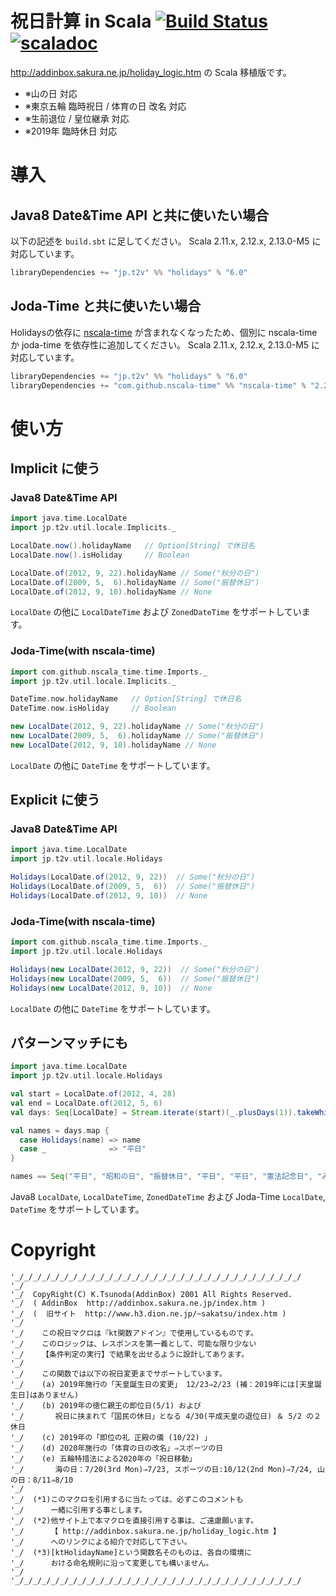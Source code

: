 # 祝日計算 in Scala [![Build Status](https://travis-ci.org/t2v/holidays.svg?branch=master)](https://travis-ci.org/t2v/holidays) [![scaladoc](https://javadoc-badge.appspot.com/jp.t2v/holidays_2.12.svg?label=scaladoc)](https://javadoc-badge.appspot.com/jp.t2v/holidays_2.12/jp/t2v/util/locale/index.html?javadocio=true)

http://addinbox.sakura.ne.jp/holiday_logic.htm の Scala 移植版です。

- ※山の日 対応
- ※東京五輪 臨時祝日 / 体育の日 改名 対応
- ※生前退位 / 皇位継承 対応
- ※2019年 臨時休日 対応

# 導入


## Java8 Date&Time API と共に使いたい場合

以下の記述を `build.sbt` に足してください。
Scala 2.11.x, 2.12.x, 2.13.0-M5 に対応しています。

```scala
libraryDependencies += "jp.t2v" %% "holidays" % "6.0"
```

## Joda-Time と共に使いたい場合

Holidaysの依存に [nscala-time](https://github.com/nscala-time/nscala-time) が含まれなくなったため、個別に nscala-time か joda-time を依存性に追加してください。
Scala 2.11.x, 2.12.x, 2.13.0-M5 に対応しています。

```scala
libraryDependencies += "jp.t2v" %% "holidays" % "6.0"
libraryDependencies += "com.github.nscala-time" %% "nscala-time" % "2.22.0"
```

# 使い方

## Implicit に使う

### Java8 Date&Time API

```scala
import java.time.LocalDate
import jp.t2v.util.locale.Implicits._

LocalDate.now().holidayName   // Option[String] で休日名
LocalDate.now().isHoliday     // Boolean

LocalDate.of(2012, 9, 22).holidayName // Some("秋分の日")
LocalDate.of(2009, 5,  6).holidayName // Some("振替休日")
LocalDate.of(2012, 9, 10).holidayName // None
```

`LocalDate` の他に `LocalDateTime` および `ZonedDateTime` をサポートしています。

### Joda-Time(with nscala-time)

```scala
import com.github.nscala_time.time.Imports._
import jp.t2v.util.locale.Implicits._

DateTime.now.holidayName   // Option[String] で休日名
DateTime.now.isHoliday     // Boolean

new LocalDate(2012, 9, 22).holidayName // Some("秋分の日")
new LocalDate(2009, 5,  6).holidayName // Some("振替休日")
new LocalDate(2012, 9, 10).holidayName // None
```

`LocalDate` の他に `DateTime` をサポートしています。

## Explicit に使う

### Java8 Date&Time API

```scala
import java.time.LocalDate
import jp.t2v.util.locale.Holidays

Holidays(LocalDate.of(2012, 9, 22))  // Some("秋分の日")
Holidays(LocalDate.of(2009, 5,  6))  // Some("振替休日")
Holidays(LocalDate.of(2012, 9, 10))  // None
```

### Joda-Time(with nscala-time)

```scala
import com.github.nscala_time.time.Imports._
import jp.t2v.util.locale.Holidays

Holidays(new LocalDate(2012, 9, 22))  // Some("秋分の日")
Holidays(new LocalDate(2009, 5,  6))  // Some("振替休日")
Holidays(new LocalDate(2012, 9, 10))  // None
```

`LocalDate` の他に `DateTime` をサポートしています。

## パターンマッチにも

```scala
import java.time.LocalDate
import jp.t2v.util.locale.Holidays

val start = LocalDate.of(2012, 4, 28)
val end = LocalDate.of(2012, 5, 6)
val days: Seq[LocalDate] = Stream.iterate(start)(_.plusDays(1)).takeWhile(end >)

val names = days.map {
  case Holidays(name) => name
  case _              => "平日"
}

names == Seq("平日", "昭和の日", "振替休日", "平日", "平日", "憲法記念日", "みどりの日", "こどもの日")
```

Java8 `LocalDate`, `LocalDateTime`, `ZonedDateTime` および Joda-Time `LocalDate`, `DateTime` をサポートしています。

# Copyright

```
'_/_/_/_/_/_/_/_/_/_/_/_/_/_/_/_/_/_/_/_/_/_/_/_/_/_/_/_/_/_/_/_/
'_/
'_/  CopyRight(C) K.Tsunoda(AddinBox) 2001 All Rights Reserved.
'_/  ( AddinBox  http://addinbox.sakura.ne.jp/index.htm )
'_/  (  旧サイト  http://www.h3.dion.ne.jp/~sakatsu/index.htm )
'_/
'_/    この祝日マクロは『kt関数アドイン』で使用しているものです。
'_/    このロジックは、レスポンスを第一義として、可能な限り少ない
'_/    【条件判定の実行】で結果を出せるように設計してあります。
'_/
'_/    この関数では以下の祝日変更までサポートしています。
'_/    (a) 2019年施行の「天皇誕生日の変更」 12/23⇒2/23 (補：2019年には[天皇誕生日]はありません)
'_/    (b) 2019年の徳仁親王の即位日(5/1) および
'_/       祝日に挟まれて「国民の休日」となる 4/30(平成天皇の退位日) ＆ 5/2 の２休日
'_/    (c) 2019年の「即位の礼 正殿の儀 (10/22) 」
'_/    (d) 2020年施行の「体育の日の改名」⇒スポーツの日
'_/    (e) 五輪特措法による2020年の「祝日移動」
'_/       海の日：7/20(3rd Mon)⇒7/23, スポーツの日:10/12(2nd Mon)⇒7/24, 山の日：8/11⇒8/10
'_/
'_/  (*1)このマクロを引用するに当たっては、必ずこのコメントも
'_/      一緒に引用する事とします。
'_/  (*2)他サイト上で本マクロを直接引用する事は、ご遠慮願います。
'_/      【 http://addinbox.sakura.ne.jp/holiday_logic.htm 】
'_/      へのリンクによる紹介で対応して下さい。
'_/  (*3)[ktHolidayName]という関数名そのものは、各自の環境に
'_/      おける命名規則に沿って変更しても構いません。
'_/
'_/_/_/_/_/_/_/_/_/_/_/_/_/_/_/_/_/_/_/_/_/_/_/_/_/_/_/_/_/_/_/_/
```

